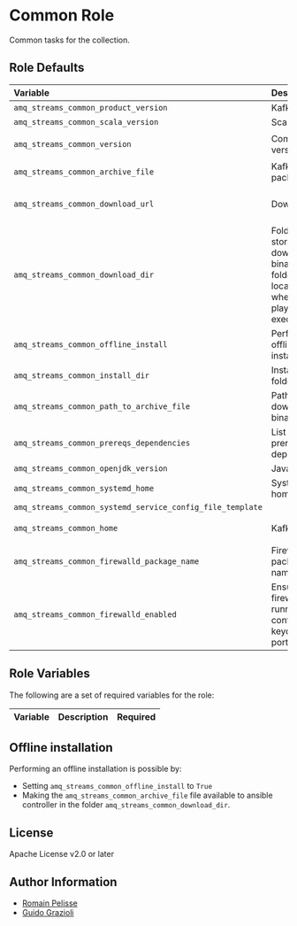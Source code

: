 # Common Role

Common tasks for the collection.

## Role Defaults

| Variable | Description | Default |
|:---------|:------------|:--------|
|`amq_streams_common_product_version` | Kafka version | `3.3.2` |
|`amq_streams_common_scala_version` | Scala version | `2.13` |
|`amq_streams_common_version` | Combination version | `{{ amq_streams_common_scala_version }}-{{ amq_streams_common_product_version }}` |
|`amq_streams_common_archive_file` | Kafka binary package | `kafka_{{ amq_streams_common_version }}.tgz` |
|`amq_streams_common_download_url` | Download url | `https://downloads.apache.org/kafka/{{ amq_streams_common_product_version }}/kafka_{{ amq_streams_common_version }}.tgz` |
|`amq_streams_common_download_dir` | Folder to store the downloaded binaries. This folder is located where the playbook is executed. | `/opt` |
|`amq_streams_common_offline_install` | Perform an offline installation. | `false` |
|`amq_streams_common_install_dir` | Installation folder | `/opt` |
|`amq_streams_common_path_to_archive_file` | Path to download binary file | `{{ amq_streams_common_download_dir }}/{{ amq_streams_common_archive_file }}` |
|`amq_streams_common_prereqs_dependencies` | List of prerequisites dependencies | `tar` |
|`amq_streams_common_openjdk_version` | Java version | `17` |
|`amq_streams_common_systemd_home` | Systemd home | `/usr/lib/systemd/system'` |
|`amq_streams_common_systemd_service_config_file_template` | | `templates/service_systemd.j2` |
|`amq_streams_common_home` | Kafka home | `"{{ amq_streams_common_install_dir }}/kafka_{{ amq_streams_common_version }}/"` |
|`amq_streams_common_firewalld_package_name` | Firewalld package name | `firewalld` |
|`amq_streams_common_firewalld_enabled` | Ensure firewalld is running and configure keycloak ports | `false` |

## Role Variables

The following are a set of required variables for the role:

| Variable | Description | Required |
|:---------|:------------|:---------|


## Offline installation

Performing an offline installation is possible by:

* Setting `amq_streams_common_offline_install` to `True`
* Making the `amq_streams_common_archive_file` file available to ansible controller in the folder `amq_streams_common_download_dir`.

## License

Apache License v2.0 or later

## Author Information

* [Romain Pelisse](https://github.com/rpelisse)
* [Guido Grazioli](https://github.com/guidograzioli)

